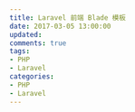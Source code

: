 ```yaml
---
title: Laravel 前端 Blade 模板
date: 2017-03-05 13:00:00
updated:
comments: true
tags:
- PHP
- Laravel
categories:
- PHP
- Laravel
---
```

